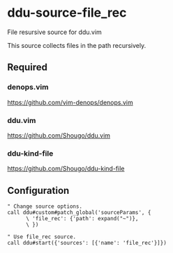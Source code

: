 # ddu-source-file_rec

File resursive source for ddu.vim

This source collects files in the path recursively.

## Required

### denops.vim

https://github.com/vim-denops/denops.vim

### ddu.vim

https://github.com/Shougo/ddu.vim

### ddu-kind-file

https://github.com/Shougo/ddu-kind-file

## Configuration

```vim
" Change source options.
call ddu#custom#patch_global('sourceParams', {
      \ 'file_rec': {'path': expand("~")},
      \ })

" Use file_rec source.
call ddu#start({'sources': [{'name': 'file_rec'}]})
```
